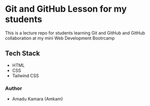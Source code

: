 # Git and GitHub Lesson for my students

This is a lecture repo for students learning Git and GitHub and GitHub collaboration at my mini Web Development Bootrcamp

## Tech Stack
- HTML
- CSS
- Tailwind CSS

### Author
- Amadu Kamara (Amkam)